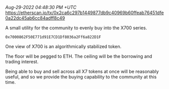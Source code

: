 _Aug-29-2022 04:48:30 PM +UTC_\
https://etherscan.io/tx/0x2ca6c297b1449877db9c40969b60ffeab76451dfe0a22dc45ab6cc84adff8c49

A small utility for the community to evenly buy into the X700 series.

    0x7000862F50E771d91E7CD1Df8036a2Ff6a822D1F

One view of X700 is an algorithmically stabilized token.

The floor will be pegged to ETH.
The ceiling will be the borrowing and trading interest.

Being able to buy and sell across all X7 tokens at once will be reasonably useful, and so we provide the buying capability to the community at this time.
